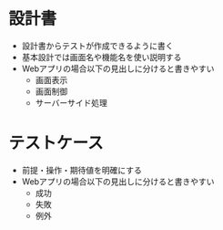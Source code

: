 # 設計書
* 設計書からテストが作成できるように書く
* 基本設計では画面名や機能名を使い説明する
* Webアプリの場合以下の見出しに分けると書きやすい
    * 画面表示
    * 画面制御
    * サーバーサイド処理

# テストケース
* 前提・操作・期待値を明確にする
* Webアプリの場合以下の見出しに分けると書きやすい
    * 成功
    * 失敗
    * 例外
